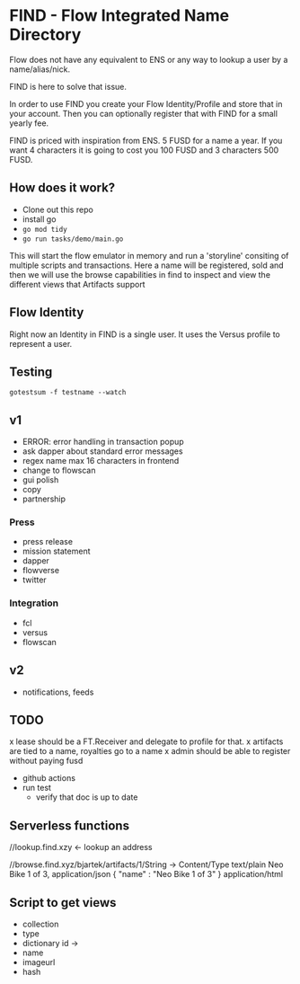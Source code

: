 # FIND - Flow Integrated Name Directory

Flow does not have any equivalent to ENS or any way to lookup a user by a name/alias/nick. 

FIND is here to solve that issue. 

In order to use FIND you create your Flow Identity/Profile and store that in your account. Then you can optionally register that with FIND for a small yearly fee. 

FIND is priced with inspiration from ENS. 5 FUSD for a name a year. If you want 4 characters it is going to cost you 100 FUSD and 3 characters 500 FUSD.


## How does it work?
 - Clone out this repo
 - install go
 - `go mod tidy`
 - `go run tasks/demo/main.go`

This will start the flow emulator in memory and run a 'storyline' consiting of multiple scripts and transactions. Here a name will be registered, sold and then we will use the browse capabilities in find to inspect and view the different views that Artifacts support

## Flow Identity

Right now an Identity in FIND is a single user.  It uses the Versus profile to represent a user.


## Testing
  
 `gotestsum -f testname --watch`

## v1
 - ERROR: error handling in transaction popup
  - ask dapper about standard error messages 
 - regex name max 16 characters in frontend
 - change to flowscan
 - gui polish
 - copy
 - partnership

### Press
 - press release
 - mission statement
 - dapper
 - flowverse
 - twitter 

### Integration
 - fcl
 - versus
 - flowscan

## v2
 - notifications, feeds


## TODO

 x lease should be a FT.Receiver and delegate to profile for that. 
 x artifacts are tied to a name, royalties go to a name
 x admin should be able to register without paying fusd
  - github actions
  - run test
	- verify that doc is up to date


## Serverless functions
//lookup.find.xzy <- lookup an address

//browse.find.xyz/bjartek/artifacts/1/String -> Content/Type  text/plain    Neo Bike 1 of 3, application/json { "name" : "Neo Bike 1 of 3" } application/html


## Script to get views

- collection
 - type
 - dictionary id ->
  - name
  - imageurl
  - hash
